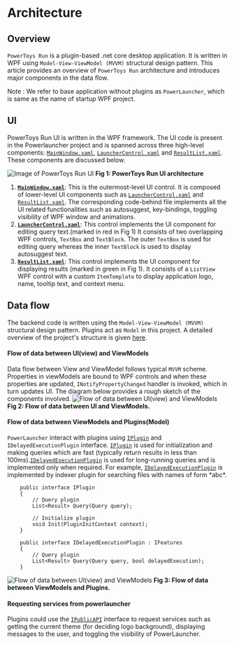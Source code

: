 # Architecture 

## Overview
`PowerToys Run` is a plugin-based .net core desktop application. It is written in WPF using `Model-View-ViewModel (MVVM)` structural design pattern. This article provides an overview of `PowerToys Run` architecture and introduces major components in the data flow.

Note : We refer to base application without plugins as `PowerLauncher`, which is same as the name of startup WPF project. 

## UI
PowerToys Run UI is written in the WPF framework. The UI code is present in the Powerlauncher project and is spanned across three high-level components: [`MainWindow.xaml`](/src/modules/launcher/PowerLauncher/MainWindow.xaml), [`LauncherControl.xaml`](/src/modules/launcher/PowerLauncher/LauncherControl.xaml) and [`ResultList.xaml`](/src/modules/launcher/PowerLauncher/LauncherControl.xaml). These components are discussed below. 

![Image of PowerToys Run UI](/doc/images/launcher/pt_run_ui.png)
**Fig 1: PowerToys Run UI architecture**

1. **[`MainWindow.xaml`](/src/modules/launcher/PowerLauncher/MainWindow.xaml)**: This is the outermost-level UI control. It is composed of lower-level UI components such as [`LauncherControl.xaml`](/src/modules/launcher/PowerLauncher/LauncherControl.xaml) and [`ResultList.xaml`](/src/modules/launcher/PowerLauncher/LauncherControl.xaml). The corresponding code-behind file implements all the UI related functionalities such as autosuggest, key-bindings, toggling visibility of WPF window and animations.
2. **[`LauncherControl.xaml`](/src/modules/launcher/PowerLauncher/LauncherControl.xaml)**: This control implements the UI component for editing query text.(marked in red in Fig 1) It consists of two overlapping WPF controls, `TextBox` and `TextBlock`. The outer `TextBox` is used for editing query whereas the inner `TextBlock` is used to display autosuggest text.
3. **[`ResultList.xaml`](/src/modules/launcher/PowerLauncher/LauncherControl.xaml)**: This control implements the UI component for displaying results (marked in green in Fig 1). It consists of a `ListView` WPF control with a custom `ItemTemplate` to display application logo, name, tooltip text, and context menu.

## Data flow
The backend code is written using the `Model-View-ViewModel (MVVM)` structural design pattern. Plugins act as `Model` in this project. A detailed overview of the project's structure is given [here](/doc/devdocs/modules/launcher/project_structure.md).

#### Flow of data between UI(view) and ViewModels
Data flow between View and ViewModel follows typical `MVVM` scheme. Properties in viewModels are bound to WPF controls and when these properties are updated, `INotifyPropertyChanged` handler is invoked, which in turn updates UI. The diagram below provides a rough sketch of the components involved.
![Flow of data between UI(view) and ViewModels](/doc/images/launcher/ui_vm_interaction.PNG)
**Fig 2: Flow of data between UI and ViewModels.**

#### Flow of data between ViewModels and Plugins(Model)
`PowerLauncher` interact with plugins using [`IPlugin`](/src/modules/launcher/Wox.Plugin/IPlugin.cs) and `IDelayedExecutionPlugin` interface. [`IPlugin`](/src/modules/launcher/Wox.Plugin/IPlugin.cs) is used for initialization and making queries which are fast (typically return results in less than 100ms).[`IDelayedExecutionPlugin`](/src/modules/launcher/Wox.Plugin/IDelayedExecutionPlugin.cs) is used for long-running queries and is implemented only when required. For example, [`IDelayedExecutionPlugin`](/src/modules/launcher/Wox.Plugin/IDelayedExecutionPlugin.cs) is implemented by indexer plugin for searching files with names of form \*abc\*.
```
    public interface IPlugin
    {
        // Query plugin
        List<Result> Query(Query query);

        // Initialize plugin
        void Init(PluginInitContext context);
    }

    public interface IDelayedExecutionPlugin : IFeatures
    {
        // Query plugin
        List<Result> Query(Query query, bool delayedExecution);
    }
```
![Flow of data between UI(view) and ViewModels](/doc/images/launcher/vm_plugin_interaction.PNG)
**Fig 3: Flow of data between ViewModels and Plugins.**

#### Requesting services from powerlauncher
Plugins could use the [`IPublicAPI`](/src/modules/launcher/Wox.Plugin/IPublicAPI.cs) interface to request services such as getting the current theme (for deciding logo background), displaying messages to the user, and toggling the visibility of PowerLauncher.